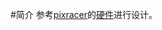 #简介
参考[pixracer](https://pixhawk.org/modules/pixracer)的[硬件](https://github.com/AUAV-OpenSource/FMUv4-PixRacer)进行设计。